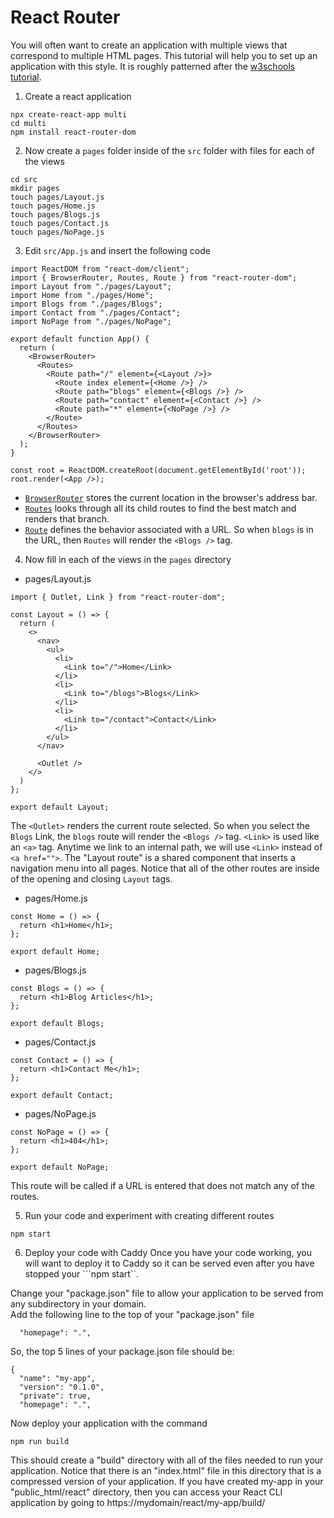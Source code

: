 # React Router
You will often want to create an application with multiple views that correspond to multiple HTML pages.  This tutorial will help you to set up an application with this style.  It is roughly patterned after the [w3schools tutorial](https://www.w3schools.com/react/react_router.asp).

1. Create a react application
```
npx create-react-app multi
cd multi
npm install react-router-dom
```
2. Now create a ```pages``` folder inside of the ```src``` folder with files for each of the views
```
cd src
mkdir pages
touch pages/Layout.js
touch pages/Home.js
touch pages/Blogs.js
touch pages/Contact.js
touch pages/NoPage.js
```
3. Edit ```src/App.js``` and insert the following code
```
import ReactDOM from "react-dom/client";
import { BrowserRouter, Routes, Route } from "react-router-dom";
import Layout from "./pages/Layout";
import Home from "./pages/Home";
import Blogs from "./pages/Blogs";
import Contact from "./pages/Contact";
import NoPage from "./pages/NoPage";

export default function App() {
  return (
    <BrowserRouter>
      <Routes>
        <Route path="/" element={<Layout />}>
          <Route index element={<Home />} />
          <Route path="blogs" element={<Blogs />} />
          <Route path="contact" element={<Contact />} />
          <Route path="*" element={<NoPage />} />
        </Route>
      </Routes>
    </BrowserRouter>
  );
}

const root = ReactDOM.createRoot(document.getElementById('root'));
root.render(<App />);
```
* [```BrowserRouter```](https://reactrouter.com/en/main/router-components/browser-router) stores the current location in the browser's address bar.
* [```Routes```](https://reactrouter.com/en/main/components/routes) looks through all its child routes to find the best match and renders that branch.
* [```Route```](https://reactrouter.com/en/main/route/route) defines the behavior associated with a URL.  So when ```blogs``` is in the URL, then ```Routes``` will render the ```<Blogs />``` tag.
4. Now fill in each of the views in the ```pages``` directory
* pages/Layout.js
```
import { Outlet, Link } from "react-router-dom";

const Layout = () => {
  return (
    <>
      <nav>
        <ul>
          <li>
            <Link to="/">Home</Link>
          </li>
          <li>
            <Link to="/blogs">Blogs</Link>
          </li>
          <li>
            <Link to="/contact">Contact</Link>
          </li>
        </ul>
      </nav>

      <Outlet />
    </>
  )
};

export default Layout;
```
The ```<Outlet>``` renders the current route selected.  So when you select the ```Blogs``` Link, the ```blogs``` route will render the ```<Blogs />``` tag.
```<Link>``` is used like an ```<a>``` tag.  Anytime we link to an internal path, we will use ```<Link>``` instead of ```<a href="">```.
The "Layout route" is a shared component that inserts a navigation menu into all pages.  Notice that all of the other routes are inside of the opening and closing ```Layout``` tags.
* pages/Home.js
```
const Home = () => {
  return <h1>Home</h1>;
};

export default Home;
```
* pages/Blogs.js
```
const Blogs = () => {
  return <h1>Blog Articles</h1>;
};

export default Blogs;
```
* pages/Contact.js
```
const Contact = () => {
  return <h1>Contact Me</h1>;
};

export default Contact;
```
* pages/NoPage.js
```
const NoPage = () => {
  return <h1>404</h1>;
};

export default NoPage;
```
This route will be called if a URL is entered that does not match any of the routes.

5. Run your code and experiment with creating different routes
```
npm start
```

6. Deploy your code with Caddy
Once you have your code working, you will want to deploy it to Caddy so it can be served even after you have stopped your ```npm start``.

Change your "package.json" file to allow your application to be served from any subdirectory in your domain.  
Add the following line to the top of your "package.json" file
```
  "homepage": ".",
```
So, the top 5 lines of your package.json file should be:
```
{
  "name": "my-app",
  "version": "0.1.0",
  "private": true,
  "homepage": ".",
```
Now deploy your application with the command
```
npm run build
```
This should create a "build" directory with all of the files needed to run your application.  Notice that there is an "index.html" file in this directory that is a compressed version of your application.  If you have created my-app in your "public_html/react" directory, then you can access your React CLI application by going to https://mydomain/react/my-app/build/
